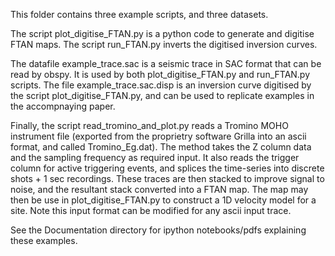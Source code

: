 This folder contains three example scripts, and three datasets. 

The script plot_digitise_FTAN.py is a python code to generate and digitise FTAN maps.
The script run_FTAN.py inverts the digitised inversion curves. 

The datafile example_trace.sac is a seismic trace in SAC format that can be read  by obspy. 
It is used by both plot_digitise_FTAN.py and run_FTAN.py scripts. 
The file example_trace.sac.disp is an inversion curve digitised by the script plot_digitise_FTAN.py, and can be used to replicate examples in the accompnaying paper. 

Finally, the script read_tromino_and_plot.py reads a Tromino MOHO instrument file (exported from the proprietry software Grilla into an ascii format, and called Tromino_Eg.dat). The method takes the Z column data and the sampling frequency as required input. It also reads the trigger column for active triggering events, and splices the time-series into discrete shots + 1 sec recordings. These traces are then stacked to improve signal to noise, and the resultant stack converted into a FTAN map. The map may then be use in plot_digitise_FTAN.py to construct a 1D velocity model for a site. Note this input format can be modified for any ascii input trace. 

See the Documentation directory for ipython notebooks/pdfs explaining these examples. 

